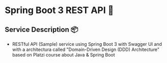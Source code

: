 # Spring Boot 3 REST API :ice_cube:

## Service Description :package:
- RESTful API (Sample) service using Spring Boot 3 with Swagger UI and with a architectura called "Domain-Driven Design (DDD) Architecture" based on Platzi course about Java & Spring Boot